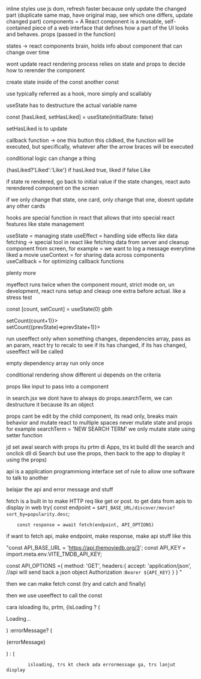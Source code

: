 inline styles
use js dom, refresh faster because only update the changed part (duplicate same map, have original map, see which one differs, update changed part)
components = <Card/> A React component is a reusable, self-contained piece of a web interface that defines how a part of the UI looks and behaves.
props (passed in the function)

states -> react components brain, holds info about component that can change over time

wont update
react rendering process relies on state and props to decide how to rerender the component

create state inside of the const another const

use typically referred as a hook, more simply and scallably

useState has to destructure the actual variable name 

const [hasLiked, setHasLiked] = useState(initialState: false)

setHasLiked is to update

callback function -> one this button this clidked, the function will be executed, but specifically, whatever after the arrow braces will be executed

conditional logic can change a thing

{hasLiked?'Liked':'Like'}
if hasLiked true, 
liked
if false Like

if state re rendered, go back to initial value
if the state changes, react auto rerendered component on the screen


if we only change that state, one card, only change that one, doesnt update any other cards

hooks are special function in react that allows that into special react features like state management

useState = managing state
useEffect = handling side effects like data fetching 
-> special tool in react like fetching data from server and cleanup component from screen, 
for example = we want to log a message everytime liked a movie
useContext = for sharing data across components
useCallback = for optimizing callback functions

plenty more

myeffect runs twice when the component mount, strict mode on, un development, react runs setup and cleaup one extra before actual. like a stress test

const [count, setCount] = useState(0)
gblh 
<div className="card" onClick={()=>setCount(count+1)}>
<div className="card" onClick={()=>setCount((prevState)=>prevState+1)}>

run useeffect only when something changes, dependencies array, pass as an param, react try to recalc to see if its has changed, if its  has changed, useeffect will be called

empty dependency array run only once

conditional rendering show different ui depends on the criteria

props like input to pass into a component

in search.jsx we dont have to always do props.searchTerm, we can destructure it because its an object

props cant be edit by the child component, its read only, breaks main behavior and mutate react to multiple spaces
never mutate state and props
for example searchTerm = 'NEW SEARCH TERM'
we only mutate state using setter function

jd set awal search with props itu prtm di Apps, trs kt build dll the search and onclick dll di Search but use the props, then back to the app to display it using the props)

api is a application programmiong interface
set of rule to allow one software to talk to another

belajar the api and error message and stuff


fetch is a built in to make HTTP req like get or post. to get data from apis to display in web
    try{
        const endpoint = `$API_BASE_URL/discover/movie?sort_by=popularity.desc`;

        const response = await fetch(endpoint, API_OPTIONS)



if want to fetch api, make endpoint, make response, make api stuff like this

"const API_BASE_URL = 'https://api.themoviedb.org/3';
const API_KEY = import.meta.env.VITE_TMDB_API_KEY;

const API_OPTIONS ={
  method: 'GET',
  headers:{
    accept: 'application/json', //api will send back a json object
    Authorization :`Bearer ${API_KEY}`
  }
}
"

then we can make fetch const (try and catch and finally)

then we use useeffect to call the const

cara isloading itu, prtm,           {isLoading ? (
            <p className="text-white">Loading...</p>
          ) :errorMessage? (
            <p className="text-red-500">{errorMessage}</p>
          ) : (

            isloading, trs kt check ada errormessage ga, trs lanjut display